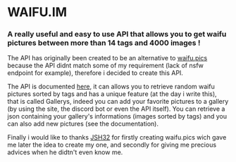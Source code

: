 # WAIFU.IM
### A really useful and easy to use API that allows you to get waifu pictures between more than 14 tags and 4000 images !

The API has originally been created to be an alternative to [waifu.pics](https://github.com/Waifu-pics/waifu-api) because the API didnt match some of my requirement (lack of nsfw endpoint for example), therefore i decided to create this API.

The API is documented [here](https://waifu.im/docs/), it can allows you to retrieve random waifu pictures sorted by tags and has a unique feature (at the day i write this), that is called Gallerys, indeed you can add your favorite pictures to a gallery (by using the site, the discord bot or even the API itself).
You can retrieve a json containing your gallery's informations (images sorted by tags) and you can also add new pictures (see the documentation).

Finally i would like to thanks [JSH32](https://github.com/JSH32) for firstly creating waifu.pics wich gave me later the idea to create my one, and secondly for giving me precious advices when he didtn't even know me.
